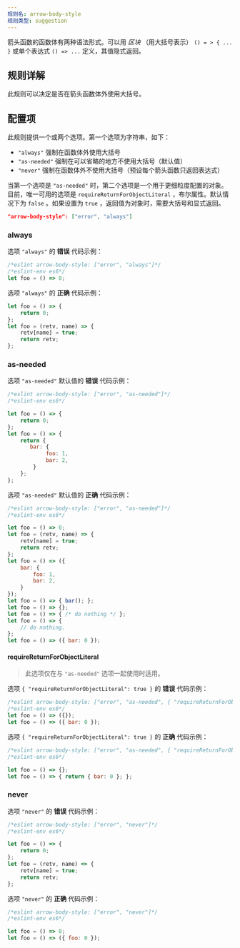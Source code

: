 ```yaml
---
规则名: arrow-body-style
规则类型: suggestion
---
```


箭头函数的函数体有两种语法形式。可以用 *区块* （用大括号表示） `() = > { ... }` 或单个表达式 `() => ...` 定义，其值隐式返回。

## 规则详解

此规则可以决定是否在箭头函数体外使用大括号。

## 配置项

此规则提供一个或两个选项。第一个选项为字符串，如下：

* `"always"` 强制在函数体外使用大括号
* `"as-needed"` 强制在可以省略的地方不使用大括号（默认值）
* `"never"` 强制在函数体外不使用大括号（预设每个箭头函数只返回表达式）

当第一个选项是 `"as-needed"` 时，第二个选项是一个用于更细粒度配置的对象。目前，唯一可用的选项是 `requireReturnForObjectLiteral` ，布尔属性。默认情况下为 `false` 。如果设置为 `true` ，返回值为对象时，需要大括号和显式返回。

```json
"arrow-body-style": ["error", "always"]
```

### always

选项 `"always"` 的 **错误** 代码示例：

```js
/*eslint arrow-body-style: ["error", "always"]*/
/*eslint-env es6*/
let foo = () => 0;
```

选项 `"always"` 的 **正确** 代码示例：

```js
let foo = () => {
    return 0;
};
let foo = (retv, name) => {
    retv[name] = true;
    return retv;
};
```

### as-needed

选项 `"as-needed"`  默认值的 **错误** 代码示例：

```js
/*eslint arrow-body-style: ["error", "as-needed"]*/
/*eslint-env es6*/

let foo = () => {
    return 0;
};
let foo = () => {
    return {
       bar: {
            foo: 1,
            bar: 2,
        }
    };
};
```

选项 `"as-needed"` 默认值的 **正确** 代码示例：

```js
/*eslint arrow-body-style: ["error", "as-needed"]*/
/*eslint-env es6*/

let foo = () => 0;
let foo = (retv, name) => {
    retv[name] = true;
    return retv;
};
let foo = () => ({
    bar: {
        foo: 1,
        bar: 2,
    }
});
let foo = () => { bar(); };
let foo = () => {};
let foo = () => { /* do nothing */ };
let foo = () => {
    // do nothing.
};
let foo = () => ({ bar: 0 });
```

#### requireReturnForObjectLiteral

> 此选项仅在与 `"as-needed"` 选项一起使用时适用。

选项 `{ "requireReturnForObjectLiteral": true }` 的 **错误** 代码示例：

```js
/*eslint arrow-body-style: ["error", "as-needed", { "requireReturnForObjectLiteral": true }]*/
/*eslint-env es6*/
let foo = () => ({});
let foo = () => ({ bar: 0 });
```

选项 `{ "requireReturnForObjectLiteral": true }` 的 **正确** 代码示例：

```js
/*eslint arrow-body-style: ["error", "as-needed", { "requireReturnForObjectLiteral": true }]*/
/*eslint-env es6*/

let foo = () => {};
let foo = () => { return { bar: 0 }; };
```

### never

选项 `"never"` 的 **错误** 代码示例：

```js
/*eslint arrow-body-style: ["error", "never"]*/
/*eslint-env es6*/

let foo = () => {
    return 0;
};
let foo = (retv, name) => {
    retv[name] = true;
    return retv;
};
```

选项 `"never"` 的 **正确** 代码示例：

```js
/*eslint arrow-body-style: ["error", "never"]*/
/*eslint-env es6*/

let foo = () => 0;
let foo = () => ({ foo: 0 });
```
